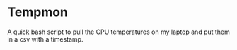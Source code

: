 # Tempmon
A quick bash script to pull the CPU temperatures on my laptop and put them in a csv with a timestamp.
